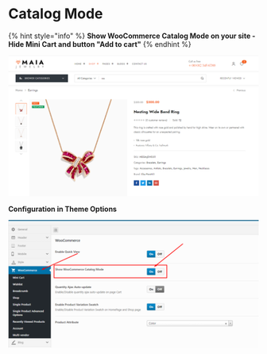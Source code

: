 # Catalog Mode

{% hint style="info" %}
**Show WooCommerce Catalog Mode on your site - Hide Mini Cart and button "Add to cart"**
{% endhint %}

![](../.gitbook/assets/woo-setting-19.png)

**Configuration in Theme Options**

![](../.gitbook/assets/woo-setting-19-1.png)
